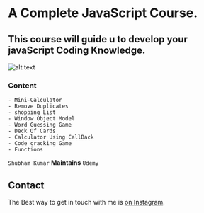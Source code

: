 # A Complete JavaScript Course.

## This course will guide u to develop your javaScript Coding Knowledge.

![alt text](https://www.occurinfotech.com/img/tags/js.jpg)

### Content

`- Mini-Calculator`<br />
`- Remove Duplicates`<br />
`- shopping List`<br />
`- Window Object Model`<br />
`- Word Guessing Game`<br/>
`- Deck Of Cards`<br/>
`- Calculator Using CallBack`<br/>
`- Code cracking Game`<br/>
`- Functions`

`Shubham Kumar` <b>Maintains</b> `Udemy`

## Contact

The Best way to get in touch with me is [on Instagram](https://www.instagram.com/subham.kumar032/).
